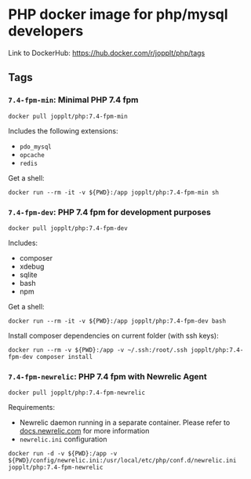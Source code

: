 # PHP docker image for php/mysql developers
Link to DockerHub: https://hub.docker.com/r/jopplt/php/tags

## Tags
### `7.4-fpm-min`: Minimal PHP 7.4 fpm
```
docker pull jopplt/php:7.4-fpm-min
```
Includes the following extensions:
* `pdo_mysql`
* `opcache`
* `redis`

Get a shell:
```
docker run --rm -it -v ${PWD}:/app jopplt/php:7.4-fpm-min sh
```

### `7.4-fpm-dev`: PHP 7.4 fpm for development purposes
```
docker pull jopplt/php:7.4-fpm-dev
```
Includes:
* composer
* xdebug
* sqlite
* bash
* npm

Get a shell:
```
docker run --rm -it -v ${PWD}:/app jopplt/php:7.4-fpm-dev bash
```

Install composer dependencies on current folder (with ssh keys):
```
docker run --rm -v ${PWD}:/app -v ~/.ssh:/root/.ssh jopplt/php:7.4-fpm-dev composer install
```

### `7.4-fpm-newrelic`: PHP 7.4 fpm with Newrelic Agent
```
docker pull jopplt/php:7.4-fpm-newrelic
```

Requirements:
* Newrelic daemon running in a separate container. Please refer to [docs.newrelic.com](https://docs.newrelic.com/docs/apm/agents/php-agent/advanced-installation/docker-other-container-environments-install-php-agent/) for more information
* `newrelic.ini` configuration

```
docker run -d -v ${PWD}:/app -v ${PWD}/config/newrelic.ini:/usr/local/etc/php/conf.d/newrelic.ini jopplt/php:7.4-fpm-newrelic
```